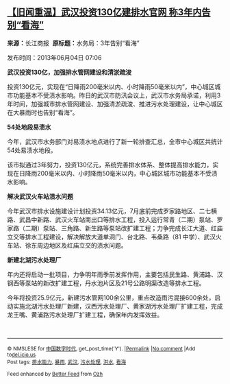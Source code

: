 <!--1594139034000-->
[【旧闻重温】武汉投资130亿建排水官网 称3年内告别“看海”](https://chinadigitaltimes.net/chinese/2020/07/%e3%80%90%e6%97%a7%e9%97%bb%e9%87%8d%e6%b8%a9%e3%80%91%e6%ad%a6%e6%b1%89%e6%8a%95%e8%b5%84130%e4%ba%bf%e5%bb%ba%e6%8e%92%e6%b0%b4%e5%ae%98%e7%bd%91-%e7%a7%b03%e5%b9%b4%e5%86%85%e5%91%8a%e5%88%ab/)
------

<p><strong>来源：</strong>长江商报  <strong>原标题：</strong>水务局：3年告别“看海”</p><p>发布时间：2013年06月04日 07:06</p><p><strong>武汉投资130亿，加强排水管网建设和清淤疏浚</strong></p><p>投资130亿元，实现在“日降雨200毫米以内、小时降雨50毫米以内”，中心城区城市功能基本不受渍水影响。昨日的武汉市防汛会议上，武汉市水务局承诺，利用3年时间，加强城市排水管网建设、加强清淤疏浚、推进污水处理建设，让中心城区在大暴雨时也告别“看海”。</p><p><strong>54处地段易渍水</strong></p><p>今年，武汉市水务部门对易渍水地点进行了新一轮排查汇总，全市中心城区共统计54处易渍水地段。</p><p>该市拟通过3年努力，投资130亿元，系统完善排水体系、整体提高排水能力，实现在日降雨200毫米以内、小时降雨50毫米以内，中心城区城市功能基本不受渍水影响。</p><p><strong>解决武汉火车站渍水问题</strong></p><p>今年武汉市排水设施建设计划投资34.13亿元，7月底前完成罗家路地区、二七横路、武昌中新路、武汉火车站南出口等排水工程，投入运行常青（二期）泵站、罗家路（二期）泵站、三角路、新生路等泵站改扩建工程；力争完成长江大道、红庙立交等排水工程建设，解决解放大道单洞门、台北路、韦桑路（81 中学）、武汉火车站、徐东周边地区及红庙立交的渍水问题。</p><p><strong>新建北湖污水处理厂</strong></p><p>年内还将启动一批项目，力争明年雨季前发挥作用，主要包括民生路、黄浦路、汉钢西等泵站的新改扩建工程，丹水池片区及21号公路明渠改造等排水工程。</p><p>今年将投资25.9亿元，新建污水管网100余公里，重点改造雨污混接600余处，启动实施北湖污水处理厂新建，汉西污水处理厂、黄家湖污水处理厂扩建工程，完成龙王嘴、黄浦路污水处理厂扩建工程，确保年内发挥效益。</p><p>&nbsp;</p><hr /><p><small>&copy; NMSLESE for <a href="https://chinadigitaltimes.net/chinese">中国数字时代</a>, get_post_time('Y'). |<a href="https://chinadigitaltimes.net/chinese/2020/07/%e3%80%90%e6%97%a7%e9%97%bb%e9%87%8d%e6%b8%a9%e3%80%91%e6%ad%a6%e6%b1%89%e6%8a%95%e8%b5%84130%e4%ba%bf%e5%bb%ba%e6%8e%92%e6%b0%b4%e5%ae%98%e7%bd%91-%e7%a7%b03%e5%b9%b4%e5%86%85%e5%91%8a%e5%88%ab/">Permalink</a> |<a href="https://chinadigitaltimes.net/chinese/2020/07/%e3%80%90%e6%97%a7%e9%97%bb%e9%87%8d%e6%b8%a9%e3%80%91%e6%ad%a6%e6%b1%89%e6%8a%95%e8%b5%84130%e4%ba%bf%e5%bb%ba%e6%8e%92%e6%b0%b4%e5%ae%98%e7%bd%91-%e7%a7%b03%e5%b9%b4%e5%86%85%e5%91%8a%e5%88%ab/#comments">No comment</a> |Add to<a href="http://del.icio.us/post?url=https://chinadigitaltimes.net/chinese/2020/07/%e3%80%90%e6%97%a7%e9%97%bb%e9%87%8d%e6%b8%a9%e3%80%91%e6%ad%a6%e6%b1%89%e6%8a%95%e8%b5%84130%e4%ba%bf%e5%bb%ba%e6%8e%92%e6%b0%b4%e5%ae%98%e7%bd%91-%e7%a7%b03%e5%b9%b4%e5%86%85%e5%91%8a%e5%88%ab/&amp;title=【旧闻重温】武汉投资130亿建排水官网 称3年内告别“看海”">del.icio.us</a><br/>Post tags: <a href="https://chinadigitaltimes.net/chinese/tag/%e6%8e%92%e6%b0%b4%e8%83%bd%e5%8a%9b/" rel="tag">排水能力</a>, <a href="https://chinadigitaltimes.net/chinese/tag/%e6%9a%b4%e9%9b%a8/" rel="tag">暴雨</a>, <a href="https://chinadigitaltimes.net/chinese/tag/%e6%ad%a6%e6%b1%89/" rel="tag">武汉</a>, <a href="https://chinadigitaltimes.net/chinese/tag/%e6%b1%a1%e6%b0%b4%e5%a4%84%e7%90%86/" rel="tag">污水处理</a>, <a href="https://chinadigitaltimes.net/chinese/tag/%e6%b4%aa%e6%b0%b4/" rel="tag">洪水</a>, <a href="https://chinadigitaltimes.net/chinese/tag/%e7%9c%8b%e6%b5%b7/" rel="tag">看海</a><br/></small></p><p><small>Feed enhanced by <a href='http://planetozh.com/blog/my-projects/wordpress-plugin-better-feed-rss/'>Better Feed</a> from  <a href='http://planetozh.com/blog/'>Ozh</a></small></p>
